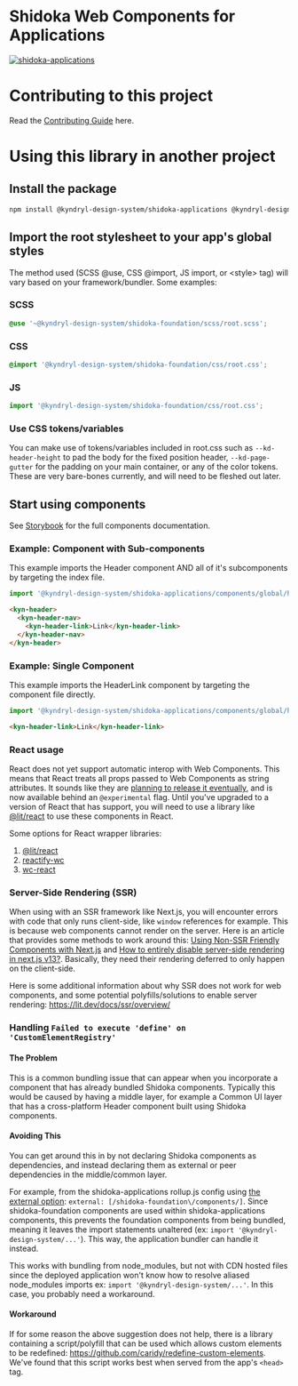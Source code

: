 # Shidoka Web Components for Applications

[![shidoka-applications](https://github.com/kyndryl-design-system/shidoka-applications/actions/workflows/actions.yml/badge.svg)](https://github.com/kyndryl-design-system/shidoka-applications/actions/workflows/actions.yml)

# Contributing to this project

Read the [Contributing Guide](CONTRIBUTING.md) here.

# Using this library in another project

## Install the package

<!-- Note: This will not work until you have configured the enterprise package registry following the instructions above. -->

```bash
npm install @kyndryl-design-system/shidoka-applications @kyndryl-design-system/shidoka-foundation -S
```

## Import the root stylesheet to your app's global styles

The method used (SCSS @use, CSS @import, JS import, or &lt;style&gt; tag) will vary based on your framework/bundler. Some examples:

### SCSS

```css
@use '~@kyndryl-design-system/shidoka-foundation/scss/root.scss';
```

### CSS

```css
@import '@kyndryl-design-system/shidoka-foundation/css/root.css';
```

### JS

```js
import '@kyndryl-design-system/shidoka-foundation/css/root.css';
```

### Use CSS tokens/variables

You can make use of tokens/variables included in root.css such as `--kd-header-height` to pad the body for the fixed position header, `--kd-page-gutter` for the padding on your main container, or any of the color tokens. These are very bare-bones currently, and will need to be fleshed out later.

## Start using components

See [Storybook](https://kyndryl-design-system.github.io/shidoka-applications/) for the full components documentation.

### Example: Component with Sub-components

This example imports the Header component AND all of it's subcomponents by targeting the index file.

```js
import '@kyndryl-design-system/shidoka-applications/components/global/header';
```

```html
<kyn-header>
  <kyn-header-nav>
    <kyn-header-link>Link</kyn-header-link>
  </kyn-header-nav>
</kyn-header>
```

### Example: Single Component

This example imports the HeaderLink component by targeting the component file directly.

```js
import '@kyndryl-design-system/shidoka-applications/components/global/header/headerLink';
```

```html
<kyn-header-link>Link</kyn-header-link>
```

### React usage

React does not yet support automatic interop with Web Components. This means that React treats all props passed to Web Components as string attributes. It sounds like they are [planning to release it eventually](https://github.com/facebook/react/issues/11347#issuecomment-988970952), and is now available behind an `@experimental` flag. Until you've upgraded to a version of React that has support, you will need to use a library like [@lit/react](https://www.npmjs.com/package/@lit/react) to use these components in React.

Some options for React wrapper libraries:

1. [@lit/react](https://www.npmjs.com/package/@lit/react)
2. [reactify-wc](https://www.npmjs.com/package/reactify-wc)
3. [wc-react](https://www.npmjs.com/package/wc-react)

### Server-Side Rendering (SSR)

When using with an SSR framework like Next.js, you will encounter errors with code that only runs client-side, like `window` references for example. This is because web components cannot render on the server. Here is an article that provides some methods to work around this: [Using Non-SSR Friendly Components with Next.js](https://blog.bitsrc.io/using-non-ssr-friendly-components-with-next-js-916f38e8992c) and [How to entirely disable server-side rendering in next.js v13?](https://stackoverflow.com/questions/75406728/how-to-entirely-disable-server-side-rendering-in-next-js-v13). Basically, they need their rendering deferred to only happen on the client-side.

Here is some additional information about why SSR does not work for web components, and some potential polyfills/solutions to enable server rendering: https://lit.dev/docs/ssr/overview/

### Handling `Failed to execute 'define' on 'CustomElementRegistry'`

#### The Problem

This is a common bundling issue that can appear when you incorporate a component that has already bundled Shidoka components. Typically this would be caused by having a middle layer, for example a Common UI layer that has a cross-platform Header component built using Shidoka components.

#### Avoiding This

You can get around this in by not declaring Shidoka components as dependencies, and instead declaring them as external or peer dependencies in the middle/common layer.

For example, from the shidoka-applications rollup.js config using [the external option](https://rollupjs.org/configuration-options/#external): `external: [/shidoka-foundation\/components/]`. Since shidoka-foundation components are used within shidoka-applications components, this prevents the foundation components from being bundled, meaning it leaves the import statements unaltered (ex: `import '@kyndryl-design-system/...'`). This way, the application bundler can handle it instead.

This works with bundling from node_modules, but not with CDN hosted files since the deployed application won't know how to resolve aliased node_modules imports ex: `import '@kyndryl-design-system/...'`. In this case, you probably need a workaround.

#### Workaround

If for some reason the above suggestion does not help, there is a library containing a script/polyfill that can be used which allows custom elements to be redefined:
https://github.com/caridy/redefine-custom-elements. We've found that this script works best when served from the app's `<head>` tag.
